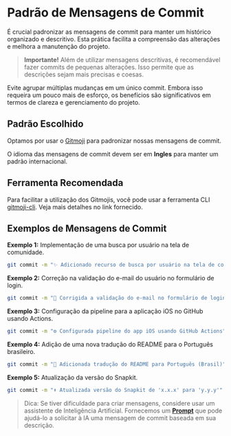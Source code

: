 # Padrão de Mensagens de Commit

É crucial padronizar as mensagens de commit para manter um histórico organizado e descritivo. Esta prática facilita a compreensão das alterações e melhora a manutenção do projeto.

> **Importante!**
> Além de utilizar mensagens descritivas, é recomendável fazer commits de pequenas alterações. Isso permite que as descrições sejam mais precisas e coesas.

Evite agrupar múltiplas mudanças em um único commit. Embora isso requeira um pouco mais de esforço, os benefícios são significativos em termos de clareza e gerenciamento do projeto.

## Padrão Escolhido

Optamos por usar o [Gitmoji](https://gitmoji.dev) para padronizar nossas mensagens de commit.

O idioma das mensagens de commit devem ser em **Ingles** para manter um padrão internacional.

## Ferramenta Recomendada

Para facilitar a utilização dos Gitmojis, você pode usar a ferramenta CLI [gitmoji-cli](https://github.com/carloscuesta/gitmoji-cli). Veja mais detalhes no link fornecido.

## Exemplos de Mensagens de Commit

**Exemplo 1:** Implementação de uma busca por usuário na tela de comunidade.

```sh
git commit -m "✨ Adicionado recurso de busca por usuário na tela de comunidade"
```

**Exemplo 2:** Correção na validação do e-mail do usuário no formulário de login.

```sh
git commit -m "🐛 Corrigida a validação do e-mail no formulário de login"
```

**Exemplo 3:** Configuração da pipeline para a aplicação iOS no GitHub usando Actions.

```sh
git commit -m "⚙️ Configurada pipeline do app iOS usando GitHub Actions"
```

**Exemplo 4:** Adição de uma nova tradução do README para o Português brasileiro.

```sh
git commit -m "📝 Adicionada tradução do README para Português (Brasil)"
```

**Exemplo 5:** Atualização da versão do Snapkit.

```sh
git commit -m "⬆️ Atualizada versão do Snapkit de 'x.x.x' para 'y.y.y'"
```

> Dica: Se tiver dificuldade para criar mensagens, considere usar um assistente de Inteligência Artificial. Fornecemos um [**Prompt**](Docs/PtBr/COMMIT_MESSAGE_AI_PROMPT.md) que pode ajudá-lo a solicitar à IA uma mensagem de commit baseada em sua descrição.
